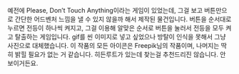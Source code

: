 예전에 Please, Don’t Touch Anything이라는 게임이 있었는데, 그걸 보고 버튼만으로 간단한 어드벤처 느낌을 낼 수 있지 않을까 해서 제작된 물건입니다.
버튼을 순서대로 누르면 전등이 하나씩 켜지고, 그걸 이용해 알맞은 순서로 버튼을 눌러서 전등을 모두 켜고 탈출하는 게임입니다.
gif를 씬 이미지로 넣고 싶었으나 방탈이 인식을 못해서 그냥 사진으로 대체했습니다.
이 작품의 모든 아이콘은 Freepik님의 작품이며, 나머지는 딱히 밝힐 필요가 없는 거 같습니다.
히든루트가 있는데 찾는걸 추천드리진 않습니다. 안 보이거든요.
